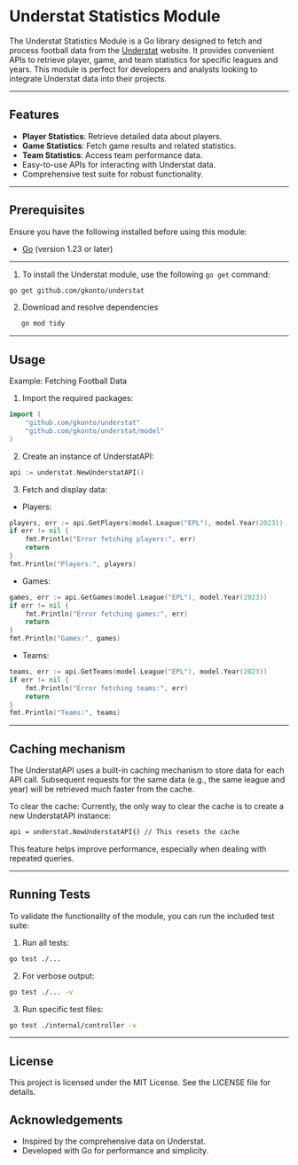 # Understat Statistics Module

The Understat Statistics Module is a Go library designed to fetch and process football data from the [Understat](https://understat.com) website. It provides convenient APIs to retrieve player, game, and team statistics for specific leagues and years. This module is perfect for developers and analysts looking to integrate Understat data into their projects.

---

## Features

- **Player Statistics**: Retrieve detailed data about players.
- **Game Statistics**: Fetch game results and related statistics.
- **Team Statistics**: Access team performance data.
- Easy-to-use APIs for interacting with Understat data.
- Comprehensive test suite for robust functionality.

---

## Prerequisites

Ensure you have the following installed before using this module:

- [Go](https://golang.org/dl/) (version 1.23 or later)

---

1. To install the Understat module, use the following `go get` command:

```bash
go get github.com/gkonto/understat
```

2. Download and resolve dependencies

```bash
   go mod tidy
```

---

## Usage

Example: Fetching Football Data

1. Import the required packages:

```go
import (
    "github.com/gkonto/understat"
    "github.com/gkonto/understat/model"
)
```

2. Create an instance of UnderstatAPI:

```go
api := understat.NewUnderstatAPI()
```

3. Fetch and display data:

- Players:

```go
players, err := api.GetPlayers(model.League("EPL"), model.Year(2023))
if err != nil {
    fmt.Println("Error fetching players:", err)
    return
}
fmt.Println("Players:", players)

```

- Games:

```go
games, err := api.GetGames(model.League("EPL"), model.Year(2023))
if err != nil {
    fmt.Println("Error fetching games:", err)
    return
}
fmt.Println("Games:", games)
```

- Teams:

```go
teams, err := api.GetTeams(model.League("EPL"), model.Year(2023))
if err != nil {
    fmt.Println("Error fetching teams:", err)
    return
}
fmt.Println("Teams:", teams)
```

---

## Caching mechanism

The UnderstatAPI uses a built-in caching mechanism to store data for each API call. Subsequent requests for the same data (e.g., the same league and year) will be retrieved much faster from the cache.

To clear the cache: Currently, the only way to clear the cache is to create a new UnderstatAPI instance:

```bash
api = understat.NewUnderstatAPI() // This resets the cache
```

This feature helps improve performance, especially when dealing with repeated queries.

---

## Running Tests

To validate the functionality of the module, you can run the included test suite:

1. Run all tests:

```bash
go test ./...
```

2. For verbose output:

```bash
go test ./... -v
```

3. Run specific test files:

```bash
go test ./internal/controller -v
```

---

## License

This project is licensed under the MIT License. See the LICENSE file for details.

## Acknowledgements

- Inspired by the comprehensive data on Understat.
- Developed with Go for performance and simplicity.
